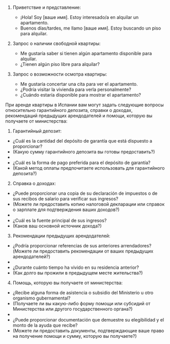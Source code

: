 1. Приветствие и представление:
    
    - ¡Hola! Soy [ваше имя]. Estoy interesado/a en alquilar un apartamento.
    - Buenos días/tardes, me llamo [ваше имя]. Estoy buscando un piso para alquilar.
2. Запрос о наличии свободной квартиры:
    
    - Me gustaría saber si tienen algún apartamento disponible para alquilar.
    - ¿Tienen algún piso libre para alquilar?

1. Запрос о возможности осмотра квартиры:
    
    - Me gustaría concertar una cita para ver el apartamento.
    - ¿Podría visitar la vivienda para verla personalmente?
    - ¿Cuándo estaría disponible para mostrar el apartamento?

При аренде квартиры в Испании вам могут задать следующие вопросы относительно гарантийного депозита, справки о доходах, рекомендаций предыдущих арендодателей и помощи, которую вы получаете от министерства:

1. Гарантийный депозит:

- ¿Cuál es la cantidad del depósito de garantía que está dispuesto a proporcionar? 
- (Какую сумму гарантийного депозита вы готовы предоставить?)
- 
- ¿Cuál es la forma de pago preferida para el depósito de garantía? 
- (Какой метод оплаты предпочитаете использовать для гарантийного депозита?)

2. Справка о доходах:

- ¿Puede proporcionar una copia de su declaración de impuestos o de sus recibos de salario para verificar sus ingresos? 
- (Можете ли предоставить копию налоговой декларации или справок о зарплате для подтверждения ваших доходов?)
- 
- ¿Cuál es la fuente principal de sus ingresos? 
- (Каков ваш основной источник дохода?)

3. Рекомендации предыдущих арендодателей:

- ¿Podría proporcionar referencias de sus anteriores arrendadores? (Можете ли предоставить рекомендации от ваших предыдущих арендодателей?)
- 
- ¿Durante cuánto tiempo ha vivido en su residencia anterior? 
- (Как долго вы прожили в предыдущем месте жительства?)

4. Помощь, которую вы получаете от министерства:

- ¿Recibe alguna forma de asistencia o subsidio del Ministerio u otro organismo gubernamental? 
- (Получаете ли вы какую-либо форму помощи или субсидий от Министерства или другого государственного органа?)
- 
- ¿Puede proporcionar documentación que demuestre su elegibilidad y el monto de la ayuda que recibe? 
- (Можете ли предоставить документы, подтверждающие ваше право на получение помощи и сумму, которую вы получаете?)

